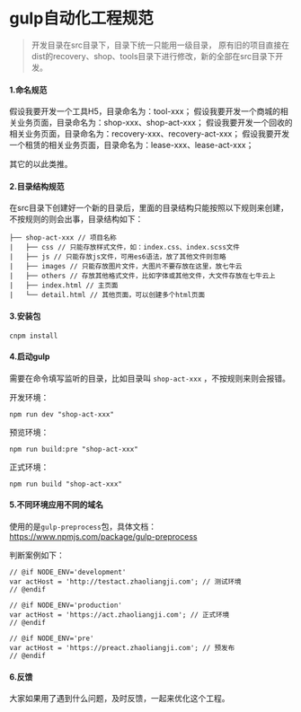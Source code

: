 # gulp自动化工程规范

>开发目录在src目录下，目录下统一只能用一级目录，
原有旧的项目直接在dist的recovery、shop、tools目录下进行修改，新的全部在src目录下开发。

#### 1.命名规范

假设我要开发一个工具H5，目录命名为：tool-xxx；
假设我要开发一个商城的相关业务页面，目录命名为：shop-xxx、shop-act-xxx；
假设我要开发一个回收的相关业务页面，目录命名为：recovery-xxx、recovery-act-xxx；
假设我要开发一个租赁的相关业务页面，目录命名为：lease-xxx、lease-act-xxx；

其它的以此类推。

#### 2.目录结构规范

在src目录下创建好一个新的目录后，里面的目录结构只能按照以下规则来创建，不按规则的则会出事，目录结构如下：

```
├── shop-act-xxx // 项目名称
|   ├── css // 只能存放样式文件，如：index.css、index.scss文件
|   ├── js // 只能存放js文件，可用es6语法，放了其他文件则忽略
|   ├── images // 只能存放图片文件，大图片不要存放在这里，放七牛云
|   ├── others // 存放其他格式文件，比如字体或其他文件，大文件存放在七牛云上
|   ├── index.html // 主页面
|   └── detail.html // 其他页面，可以创建多个html页面
```

#### 3.安装包

```
cnpm install
```

#### 4.启动gulp

需要在命令填写监听的目录，比如目录叫 `shop-act-xxx` ，不按规则来则会报错。

开发环境：
```
npm run dev "shop-act-xxx"
```

预览环境：
```
npm run build:pre "shop-act-xxx"
```

正式环境：
```
npm run build "shop-act-xxx"
```

#### 5.不同环境应用不同的域名

使用的是`gulp-preprocess`包，具体文档：https://www.npmjs.com/package/gulp-preprocess

判断案例如下：
```
// @if NODE_ENV='development'
var actHost = 'http://testact.zhaoliangji.com'; // 测试环境
// @endif

// @if NODE_ENV='production'
var actHost = 'https://act.zhaoliangji.com'; // 正式环境
// @endif

// @if NODE_ENV='pre'
var actHost = 'https://preact.zhaoliangji.com'; // 预发布
// @endif
```
#### 6.反馈

大家如果用了遇到什么问题，及时反馈，一起来优化这个工程。